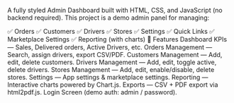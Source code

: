A fully styled Admin Dashboard built with HTML, CSS, and JavaScript (no backend required).
This project is a demo admin panel for managing:

✅ Orders
✅ Customers
✅ Drivers
✅ Stores
✅ Settings
✅ Quick Links
✅ Marketplace Settings
✅ Reporting (with charts)
🚀 Features
Dashboard KPIs — Sales, Delivered orders, Active Drivers, etc.
Orders Management — Search, assign drivers, export CSV/PDF.
Customers Management — Add, edit, delete customers.
Drivers Management — Add, edit, toggle active, delete drivers.
Stores Management — Add, edit, enable/disable, delete stores.
Settings — App settings & marketplace settings.
Reporting — Interactive charts powered by Chart.js.
Exports — CSV + PDF export via html2pdf.js.
Login Screen (demo auth: admin / password).
